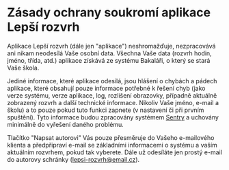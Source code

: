 # Zásady ochrany soukromí aplikace Lepší rozvrh

Aplikace Lepší rozvrh (dále jen "aplikace") neshromažďuje, nezpracovává ani nikam neodesílá Vaše osobní data. Všechna Vaše data (rozvrh hodin, jméno, třída, atd.) aplikace získává ze systému Bakaláři, o který se stará Vaše škola.

Jediné informace, které aplikace odesílá, jsou hlášení o chybách a pádech aplikace, které obsahují pouze informace potřebné k řešení chyb (jako verze systému, verze aplikace, log,  rozlišení obrazovky, případně aktuálně zobrazený rozvrh a další technické informace. Nikoliv Vaše jméno, e-mail a školu) a to pouze pokud tuto funkci zapnete (v nastavení či při prvním spuštění). Tyto informace budou zpracovány systémem [Sentry](https://sentry.io) a uchovány minimálně do vyřešení daného problému.

Tlačítko "Napsat autorovi" Vás pouze přesměruje do Vašeho e-mailového klienta a předpřipraví e-mail se základními informacemi o systému a vaším aktuálním rozvrhem, pokud tak vyberete. Dále už odesíláte jen prostý e-mail do autorovy schránky (lepsi-rozvrh@email.cz).